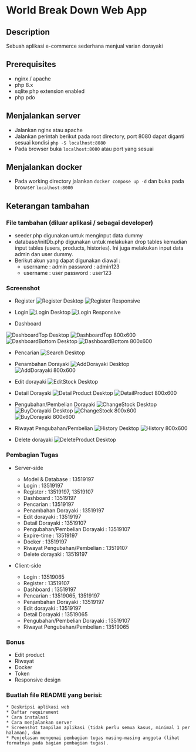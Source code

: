 # World Break Down Web App

## Description
Sebuah aplikasi e-commerce sederhana menjual varian dorayaki

## Prerequisites
- nginx / apache
- php 8.x
- sqlite php extension enabled
- php pdo

## Menjalankan server
- Jalankan nginx atau apache
- Jalankan perintah berikut pada root directory, port 8080 dapat diganti sesuai kondisi
`php -S localhost:8080`
- Pada browser buka `localhost:8080` atau port yang sesuai

## Menjalankan docker
- Pada working directory jalankan `docker compose up -d` dan buka pada browser `localhost:8000`

## Keterangan tambahan

### File tambahan (diluar aplikasi / sebagai developer)
- seeder.php digunakan untuk menginput data dummy
- database/initDb.php digunakan untuk melakukan drop tables kemudian input tables (users, products, histories). Ini juga melakukan input data admin dan user dummy.
- Berikut akun yang dapat digunakan diawal :
    * username : admin  password : admin123
    * username : user password : user123 


### Screenshot
- Register
![Register Desktop](./screenshots/Register_Desktop.png)
![Register Responsive](./screenshots/Register_800x600.png)

- Login
![Login Desktop](./screenshots/Login_Desktop.png)
![Login Responsive](./screenshots/Login_800x600.png)

- Dashboard

![DashboardTop Desktop](./screenshots/DashboardTop_Desktop.png)
![DashboardTop 800x600](./screenshots/DashboardTop_800x600.png)
![DashboardBottom Desktop](./screenshots/DashboardBottom_Desktop.png)
![DashboardBottom 800x600](./screenshots/DashboardBottom_800x600.png)

- Pencarian
![Search Desktop](./screenshots/Search_Desktop.png)

- Penambahan Dorayaki
![AddDorayaki Desktop](./screenshots/AddDorayaki_Desktop.png)
![AddDorayaki 800x600](./screenshots/AddDorayaki_800x600.png)

- Edit dorayaki
![EditStock Desktop](./screenshots/EditStock_Desktop.png)

- Detail Dorayaki
![DetailProduct Desktop](./screenshots/DetailProduct_Desktop.png)
![DetailProduct 800x600](./screenshots/DetailProduct_800x600.png)

- Pengubahan/Pembelian Dorayaki
![ChangeStock Desktop](./screenshots/ChangeStock_Desktop.png)
![BuyDorayaki Desktop](./screenshots/BuyDorayaki_Desktop.png)
![ChangeStock 800x600](./screenshots/ChangeStock_800x600.png)
![BuyDorayaki 800x600](./screenshots/BuyDorayaki_800x600.png)

- Riwayat Pengubahan/Pembelian
![History Desktop](./screenshots/History_Desktop.png)
![History 800x600](./screenshots/History_800x600.png)

- Delete dorayaki
![DeleteProduct Desktop](./screenshots/DeleteProduct_Desktop.png)

### Pembagian Tugas
- Server-side
    * Model & Database : 13519197
    * Login : 13519197
    * Register : 13519197, 13519107
    * Dashboard : 13519197
    * Pencarian : 13519197
    * Penambahan Dorayaki : 13519197
    * Edit dorayaki : 13519197
    * Detail Dorayaki : 13519107
    * Pengubahan/Pembelian Dorayaki : 13519107
    * Expire-time : 13519197
    * Docker : 13519197
    * Riwayat Pengubahan/Pembelian : 13519107
    * Delete dorayaki : 13519197

- Client-side
    * Login : 13519065
    * Register : 13519107
    * Dashboard : 13519197
    * Pencarian : 13519065, 13519197
    * Penambahan Dorayaki : 13519197
    * Edit dorayaki : 13519197
    * Detail Dorayaki : 13519065
    * Pengubahan/Pembelian Dorayaki : 13519107
    * Riwayat Pengubahan/Pembelian : 13519065

### Bonus
- Edit product
- Riwayat
- Docker
- Token
- Responsive design

### Buatlah file README yang berisi:
    * Deskripsi aplikasi web
    * Daftar requirement
    * Cara instalasi
    * Cara menjalankan server
    * Screenshot tampilan aplikasi (tidak perlu semua kasus, minimal 1 per halaman), dan 
    * Penjelasan mengenai pembagian tugas masing-masing anggota (lihat formatnya pada bagian pembagian tugas).


